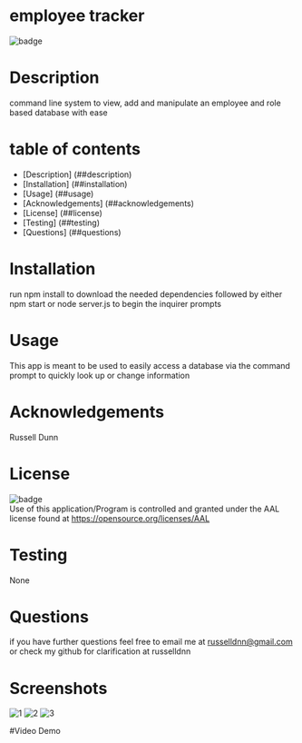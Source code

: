 
  
  # employee tracker

  ![badge](https://img.shields.io/badge/license-AAL-important)

  # Description

  command line system to view, add and manipulate an employee and role based database with ease

  # table of contents

  - [Description] (##description)
  - [Installation] (##installation)
  - [Usage] (##usage)
  - [Acknowledgements] (##acknowledgements)
  - [License] (##license)
  - [Testing] (##testing)
  - [Questions] (##questions)

  # Installation
  run npm install to download the needed dependencies followed by either npm start or node server.js to begin the inquirer prompts

  # Usage
  This app is meant to be used to easily access a database via the command prompt to quickly look up or change information

  # Acknowledgements
  Russell Dunn

  # License
  ![badge](https://img.shields.io/badge/license-AAL-important)
  <br>
  Use of this application/Program is controlled and granted under the AAL license found at <https://opensource.org/licenses/AAL>

  # Testing
  None

  # Questions
  if you have further questions feel free to email me at russelldnn@gmail.com or check my github for clarification at russelldnn
  
  # Screenshots
  
  ![1](https://user-images.githubusercontent.com/104922988/180673674-6301934e-47f6-490a-8681-a036243ebb34.PNG)
  ![2](https://user-images.githubusercontent.com/104922988/180673684-430412d3-80f2-43a1-bf3f-925dc4c5d364.PNG)
  ![3](https://user-images.githubusercontent.com/104922988/180673691-0ee44c82-0b95-47d8-bc17-fd1298d23ea4.PNG)
  
  #Video Demo






